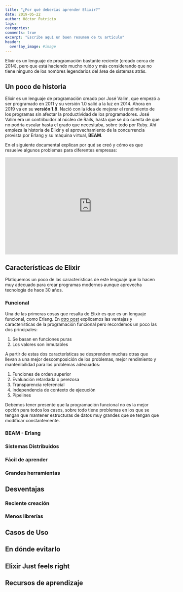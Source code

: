 ```yaml
---
title: "¿Por qué deberías aprender Elixir?"
date: 2019-05-22
author: Héctor Patricio
tags:
categories: 
comments: true
excerpt: "Escribe aquí un buen resumen de tu artículo"
header:
  overlay_image: #image
---
```


Elixir es un lenguaje de programación bastante reciente (creado cerca de 2014), pero que está haciendo mucho ruido y más considerando que no tiene ninguno de los nombres legendarios del área de sistemas atrás.

## Un poco de historia

Elixir es un lenguaje de programación creado por José Valim, que empezó a ser programado en 2011 y su versión 1.0 salió a la luz en 2014. Ahora en 2019 va en su **versión 1.8**. Nació con la idea de mejorar el rendimiento de los programas sin afectar la productividad de los programadores. José Valim era un contribuidor al núcleo de Rails, hasta que se dio cuenta de que no podría escalar hasta el grado que necesitaba, sobre todo por Ruby. Ahí empieza la historia de Elixir y el aprovechamiento de la concurrencia provista por Erlang y su máquina virtual, **BEAM**.

En el siguiente documental explican por qué se creó y cómo es que resuelve algunos problemas para diferentes empresas:

<iframe width="560" height="315" src="https://www.youtube-nocookie.com/embed/lxYFOM3UJzo" frameborder="0" allow="accelerometer; autoplay; encrypted-media; gyroscope; picture-in-picture" allowfullscreen></iframe>

## Características de Elixir

Platiquemos un poco de las características de este lenguaje que lo hacen muy adecuado para crear programas modernos aunque aprovecha tecnología de hace 30 años.

### Funcional

Una de las primeras cosas que resalta de Elixir es que es un lenguaje funcional, como Erlang. En [otro post](/) explicamos las ventajas y características de la programación funcional pero recordemos un poco las dos principales:

1. Se basan en funciones puras
2. Los valores son inmutables

A partir de estas dos características se desprenden muchas otras que llevan a una mejor descomposición de los problemas, mejor rendimiento y mantenibilidad para los problemas adecuados:

1. Funciones de orden superior
2. Evaluación retardada o perezosa
3. Transparencia referencial
4. Independencia de contexto de ejecución
5. Pipelines

Debemos tener presente que la programación funcional no es la mejor opción para todos los casos, sobre todo tiene problemas en los que se tengan que mantener estructuras de datos muy grandes que se tengan que modificar constantemente.

### BEAM - Erlang
### Sistemas Distribuidos
### Fácil de aprender
### Grandes herramientas

## Desventajas

### Reciente creación
### Menos librerías

## Casos de Uso

## En dónde evitarlo

## Elixir Just feels right


## Recursos de aprendizaje